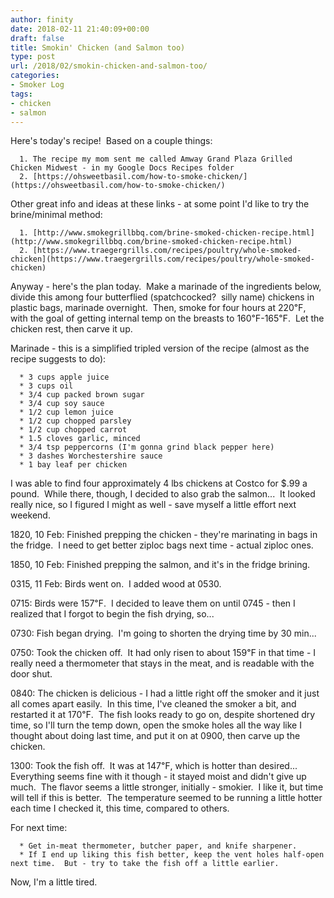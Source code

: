 ```yaml
---
author: finity
date: 2018-02-11 21:40:09+00:00
draft: false
title: Smokin' Chicken (and Salmon too)
type: post
url: /2018/02/smokin-chicken-and-salmon-too/
categories:
- Smoker Log
tags:
- chicken
- salmon
---
```


Here's today's recipe!  Based on a couple things:






 	  1. The recipe my mom sent me called Amway Grand Plaza Grilled Chicken Midwest - in my Google Docs Recipes folder
 	  2. [https://ohsweetbasil.com/how-to-smoke-chicken/](https://ohsweetbasil.com/how-to-smoke-chicken/)

Other great info and ideas at these links - at some point I'd like to try the brine/minimal method:

 	  1. [http://www.smokegrillbbq.com/brine-smoked-chicken-recipe.html](http://www.smokegrillbbq.com/brine-smoked-chicken-recipe.html)
 	  2. [https://www.traegergrills.com/recipes/poultry/whole-smoked-chicken](https://www.traegergrills.com/recipes/poultry/whole-smoked-chicken)

Anyway - here's the plan today.  Make a marinade of the ingredients below, divide this among four butterflied (spatchcocked?  silly name) chickens in plastic bags, marinade overnight.  Then, smoke for four hours at 220℉, with the goal of getting internal temp on the breasts to 160℉-165℉.  Let the chicken rest, then carve it up.

Marinade - this is a simplified tripled version of the recipe (almost as the recipe suggests to do):

 	  * 3 cups apple juice
 	  * 3 cups oil
 	  * 3/4 cup packed brown sugar
 	  * 3/4 cup soy sauce
 	  * 1/2 cup lemon juice
 	  * 1/2 cup chopped parsley
 	  * 1/2 cup chopped carrot
 	  * 1.5 cloves garlic, minced
 	  * 3/4 tsp peppercorns (I'm gonna grind black pepper here)
 	  * 3 dashes Worchestershire sauce
 	  * 1 bay leaf per chicken

I was able to find four approximately 4 lbs chickens at Costco for $.99 a pound.  While there, though, I decided to also grab the salmon...  It looked really nice, so I figured I might as well - save myself a little effort next weekend.

1820, 10 Feb: Finished prepping the chicken - they're marinating in bags in the fridge.  I need to get better ziploc bags next time - actual ziploc ones.

1850, 10 Feb: Finished prepping the salmon, and it's in the fridge brining.

0315, 11 Feb: Birds went on.  I added wood at 0530.

0715: Birds were 157℉.  I decided to leave them on until 0745 - then I realized that I forgot to begin the fish drying, so...

0730: Fish began drying.  I'm going to shorten the drying time by 30 min...

0750: Took the chicken off.  It had only risen to about 159℉ in that time - I really need a thermometer that stays in the meat, and is readable with the door shut.

0840: The chicken is delicious - I had a little right off the smoker and it just all comes apart easily.  In this time, I've cleaned the smoker a bit, and restarted it at 170℉.  The fish looks ready to go on, despite shortened dry time, so I'll turn the temp down, open the smoke holes all the way like I thought about doing last time, and put it on at 0900, then carve up the chicken.

1300: Took the fish off.  It was at 147℉, which is hotter than desired...  Everything seems fine with it though - it stayed moist and didn't give up much.  The flavor seems a little stronger, initially - smokier.  I like it, but time will tell if this is better.  The temperature seemed to be running a little hotter each time I checked it, this time, compared to others.

For next time:

 	  * Get in-meat thermometer, butcher paper, and knife sharpener.
 	  * If I end up liking this fish better, keep the vent holes half-open next time.  But - try to take the fish off a little earlier.

Now, I'm a little tired.
